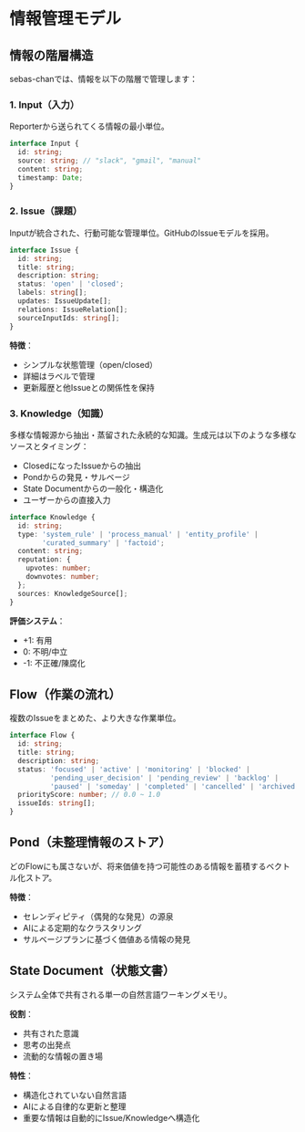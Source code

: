 # 情報管理モデル

## 情報の階層構造

sebas-chanでは、情報を以下の階層で管理します：

### 1. Input（入力）

Reporterから送られてくる情報の最小単位。

```typescript
interface Input {
  id: string;
  source: string; // "slack", "gmail", "manual"
  content: string;
  timestamp: Date;
}
```

### 2. Issue（課題）

Inputが統合された、行動可能な管理単位。GitHubのIssueモデルを採用。

```typescript
interface Issue {
  id: string;
  title: string;
  description: string;
  status: 'open' | 'closed';
  labels: string[];
  updates: IssueUpdate[];
  relations: IssueRelation[];
  sourceInputIds: string[];
}
```

**特徴**：
- シンプルな状態管理（open/closed）
- 詳細はラベルで管理
- 更新履歴と他Issueとの関係性を保持

### 3. Knowledge（知識）

多様な情報源から抽出・蒸留された永続的な知識。生成元は以下のような多様なソースとタイミング：
- ClosedになったIssueからの抽出
- Pondからの発見・サルベージ
- State Documentからの一般化・構造化
- ユーザーからの直接入力

```typescript
interface Knowledge {
  id: string;
  type: 'system_rule' | 'process_manual' | 'entity_profile' | 
        'curated_summary' | 'factoid';
  content: string;
  reputation: {
    upvotes: number;
    downvotes: number;
  };
  sources: KnowledgeSource[];
}
```

**評価システム**：
- +1: 有用
- 0: 不明/中立
- -1: 不正確/陳腐化

## Flow（作業の流れ）

複数のIssueをまとめた、より大きな作業単位。

```typescript
interface Flow {
  id: string;
  title: string;
  description: string;
  status: 'focused' | 'active' | 'monitoring' | 'blocked' | 
          'pending_user_decision' | 'pending_review' | 'backlog' | 
          'paused' | 'someday' | 'completed' | 'cancelled' | 'archived';
  priorityScore: number; // 0.0 ~ 1.0
  issueIds: string[];
}
```

## Pond（未整理情報のストア）

どのFlowにも属さないが、将来価値を持つ可能性のある情報を蓄積するベクトル化ストア。

**特徴**：
- セレンディピティ（偶発的な発見）の源泉
- AIによる定期的なクラスタリング
- サルベージプランに基づく価値ある情報の発見

## State Document（状態文書）

システム全体で共有される単一の自然言語ワーキングメモリ。

**役割**：
- 共有された意識
- 思考の出発点
- 流動的な情報の置き場

**特性**：
- 構造化されていない自然言語
- AIによる自律的な更新と整理
- 重要な情報は自動的にIssue/Knowledgeへ構造化